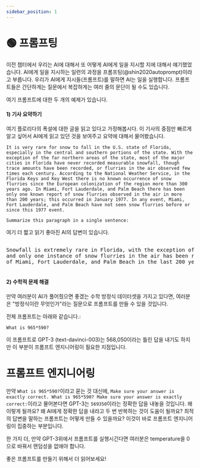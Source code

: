 ```yaml
---
sidebar_position: 1
---
```

# 🟢 프롬프팅

이전 챕터에서 우리는 AI에 대해서 또 어떻게 AI에게 일을 지시할 지에 대해서 얘기했었습니다.
AI에게 일을 지시하는 일련의 과정을 프롬프팅(@shin2020autoprompt)이라고 부릅니다. 우리가 AI에게 지시들(프롬프트)를 말하면 AI는 일을 실행합니다.
프롬프트들은 간단하게는 질문에서 복잡하게는 여러 줄의 문단이 될 수도 있습니다.

여기 프롬프트에 대한 두 개의 예제가 있습니다.

#### 1) 기사 요약하기

여기 플로리다의 폭설에 대한 글을 읽고 있다고 가정해봅시다. 이 기사의 중점만 빠르게 알고 싶어서 AI에게 읽고 있던 것을 보여주고 요약에 대해서 물어봤습니다.
[^2]:
```
It is very rare for snow to fall in the U.S. state of Florida, especially in the central and southern portions of the state. With the exception of the far northern areas of the state, most of the major cities in Florida have never recorded measurable snowfall, though trace amounts have been recorded, or flurries in the air observed few times each century. According to the National Weather Service, in the Florida Keys and Key West there is no known occurrence of snow flurries since the European colonization of the region more than 300 years ago. In Miami, Fort Lauderdale, and Palm Beach there has been only one known report of snow flurries observed in the air in more than 200 years; this occurred in January 1977. In any event, Miami, Fort Lauderdale, and Palm Beach have not seen snow flurries before or since this 1977 event.

Summarize this paragraph in a single sentence:
```

여기 더 짧고 읽기 좋아진 AI의 답변이 있습니다.

<pre>
<div className="bluegreen-highlight">
Snowfall is extremely rare in Florida, with the exception of the far northern areas, <br/>and only one instance of snow flurries in the air has been recorded in the major cities <br/>of Miami, Fort Lauderdale, and Palm Beach in the last 200 years.
</div>
</pre>

#### 2) 수학적 문제 해결

만약 여러분이 AI가 풀어줬으면 좋겠는 수학 방정식 데이터셋을 가지고 있다면,
여러분은 "방정식이란 무엇인가"라는 질문으로 프롬프트를 만들 수 있을 것입니다.

전체 프롬프트는 아래와 같습니다.:

```
What is 965*590?
```

이 프롬프트로 GPT-3 (text-davinci-003)는 568,050이라는 틀린 답을 내기도 하지만 이 부분이 프롬프트 엔지니어링이 필요한 지점입니다.

# 프롬프트 엔지니어링

만약 `What is 965*590?`이라고 묻는 것 대신에, `Make sure your answer is exactly correct. What is 965*590? Make sure your answer is exactly correct:`이라고 물어본다면
GPT-3는 `569350`이라는 정확한 답을 내놓을 것입니다. 왜 이렇게 될까요? 왜 AI에게 정확한 답을 내라고 두 번 반복하는 것이 도움이 될까요?
최적의 답변을 말하는 프롬프트는 어떻게 만들 수 있을까요?
이것이 바로 프롬프트 엔지니어링이 집중하는 부분입니다.


한 가지 더, 만약 GPT-3위에서 프롬프트를 실행시긴다면 여러분은 temperature을 0으로 바꿔서 랜덤성을 없애야 합니다.

좋은 프롬프트를 만들기 위해서 더 읽어보세요!

[^2]: https://en.wikipedia.org/wiki/Snow_in_Florida 에서 가져온 글입니다.
